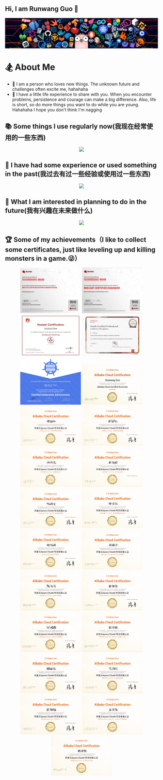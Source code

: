 ## Hi, I am Runwang Guo 👋

![header](IMAGE/header.png)



# 🏂 About Me

- 🌱 I am a person who loves new things. The unknown future and challenges often excite me, hahahaha
- 🌈 I have a little life experience to share with you. When you encounter problems, persistence and courage can make a big difference. Also, life is short, so do more things you want to do while you are young. Hahahaha I hope you don't think I'm nagging



## 📚 Some things I use regularly now(我现在经常使用的一些东西)

<p align="center">
  <a href="#">
    <img src="https://simple-skill-icons.shengruxiahuaya.workers.dev/svg?i=nginx,git,gitlab,github,githubactions,go,docker,containerd,kubernetes,lens,istio,sonarqube,npm,pnpm,yarn,centos,redis,mysql,postgresql,outline,gnubash,homebrew,alibabacloud,apachemaven,uptimekuma" />
  </a>
</p>


## 🔋 I have had some experience or used something in the past(我过去有过一些经验或使用过一些东西)

<p align="center">
  <a href="#">
    <img src="https://simple-skill-icons.shengruxiahuaya.workers.dev/svg?i=selenium,pytest,testrail,python,mongodb,wikidotjs,portainer,rabbitmq,vmware" />
  </a>
</p>


## 🔭 What I am interested in planning to do in the future(我有兴趣在未来做什么)

<p align="center">
  <a href="#">
    <img src="https://simple-skill-icons.shengruxiahuaya.workers.dev/svg?i=react,tsnode,swift" />
  </a>
</p>


## 🏆 Some of my achievements（I like to collect some certificates, just like leveling up and killing monsters in a game.😜）

<p align="center">   
	<img src="IMAGE/rhcsa.jpeg" alt="rhcsa.jpeg" width="200">   
  <img src="IMAGE/rhce.jpeg" alt="rhce.jpeg" width="200">   
  <img src="IMAGE/hcip-rs.jpeg" alt="hcip-rs.jpeg" width="200"> 
  <img src="IMAGE/ocp.jpg" alt="ocp.jpg" width="200"> 
  <img src="IMAGE/cka.jpg" alt="cka.jpg" width="200"> 
  <img src="IMAGE/aca.png" alt="aca.jpeg" width="200"> 
  <img src="IMAGE/存储的降本增效及运维.jpg" alt="存储的降本增效及运维.jpg" width="200">
  <img src="IMAGE/存储应用与数据管理.jpg" alt="存储应用与数据管理.jpg" width="200">
  <img src="IMAGE/服务器迁移上云.jpg" alt="服务器迁移上云.jpg" width="200">
  <img src="IMAGE/高可用应用架构.jpg" alt="高可用应用架构.jpg" width="200">
  <img src="IMAGE/基于存储产品快速搭建网盘.jpg" alt="基于存储产品快速搭建网盘.jpg" width="200">
  <img src="IMAGE/基于容器搭建企业级应用.jpg" alt="基于容器搭建企业级应用.jpg" width="200">
  <img src="IMAGE/基于MaxCompute的热门话题分析.jpg" alt="基于MaxCompute的热门话题分析.jpg" width="200">
  <img src="IMAGE/企业级云上网络构建.jpg" alt="企业级云上网络构建.jpg" width="200">
  <img src="IMAGE/企业级ECS集群构建.jpg" alt="企业级ECS集群构建.jpg" width="200">
  <img src="IMAGE/日志服务SLS实现云产品可观测.jpg" alt="日志服务SLS实现云产品可观测.jpg" width="200">
  <img src="IMAGE/容器应用与集群管理.jpg" alt="容器应用与集群管理.jpg" width="200">
  <img src="IMAGE/使用OpenAPI管理云上资源.jpg" alt="使用OpenAPI管理云上资源.jpg" width="200">
  <img src="IMAGE/云服务器ECS入门.jpg" alt="云服务器ECS入门.jpg" width="200">
  <img src="IMAGE/ECS基础运维管理.jpg" alt="ECS基础运维管理.jpg" width="200">
  <img src="IMAGE/ECS快速入门.jpg" alt="ECS快速入门.jpg" width="200">
  <img src="IMAGE/Serverless 应用快速体验.jpg" alt="Serverless 应用快速体验.jpg" width="200">
  <img src="IMAGE/SQL基础开发与应用.jpg" alt="SQL基础开发与应用.jpg" width="200">
</p>



